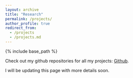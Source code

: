 ```yaml
---
layout: archive
title: "Research"
permalink: /projects/
author_profile: true
redirect_from: 
  - /projects
  - /projects.md
---
```


{% include base_path %}

Check out my github repositories for all my projects: [Github](https://github.com/tianyi0216?tab=repositories).

I will be updating this page with more details soon.

